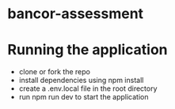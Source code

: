 # bancor-assessment

# Running the application

- clone or fork the repo
- install dependencies using npm install
- create a .env.local file in the root directory
- run npm run dev to start the application
